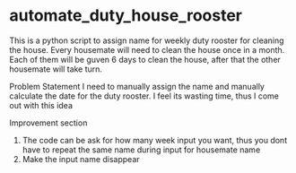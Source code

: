 # automate_duty_house_rooster
This is a python script to assign name for weekly duty rooster for cleaning the house.
Every housemate will need to clean the house once in a month. Each of them will be guven 6 days to clean the house, after that the other housemate will take turn.

Problem Statement
I need to manually assign the name and manually calculate the date for the duty rooster. I feel its wasting time, thus I come out with this idea

Improvement section
1. The code can be ask for how many week input you want, thus you dont have to repeat the same name during input for housemate name 
2. Make the input name disappear 
